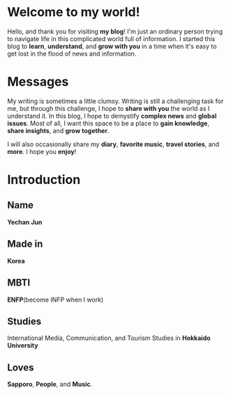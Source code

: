 # Welcome to my world!
Hello, and thank you for visiting **my blog**!
I'm just an ordinary person trying to navigate life in this complicated world full of information.
I started this blog to **learn**, **understand**, and **grow with you** in a time when it's easy to get lost in the flood of news and information.

# Messages
My writing is sometimes a little clumsy. 
Writing is still a challenging task for me, but through this challenge, I hope to **share with you** the world as I understand it. 
In this blog, I hope to demystify **complex news** and **global issues**. 
Most of all, I want this space to be a place to **gain knowledge**, **share insights**, and **grow together**.

I will also occasionally share my **diary**, **favorite music**, **travel stories**, and **more**. I hope you **enjoy**!

# Introduction
## Name
**Yechan Jun**
## Made in
**Korea**
## MBTI
**ENFP**(become INFP when I work)
## Studies
International Media, Communication, and Tourism Studies in **Hokkaido University**
## Loves
**Sapporo**, **People**, and **Music**.

